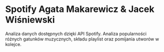# Spotify Agata Makarewicz & Jacek Wiśniewski

Analiza danych dostępnych dzięki API Spotify. Analiza popularności różnych gatunków muzycznych, składu playlist oraz pomijania utworów w kolejce.
